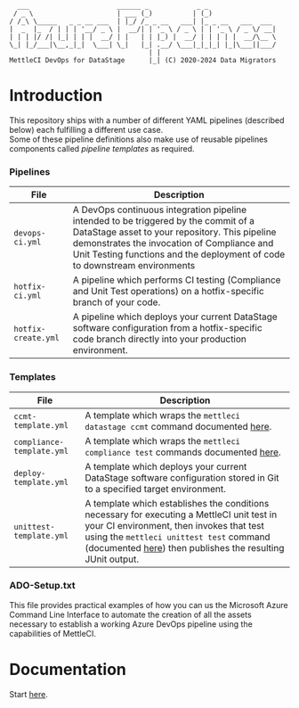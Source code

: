       ___                      ______ _            _ _
     / _ \                     | ___ (_)          | (_)
    / /_\ \_____   _ _ __ ___  | |_/ /_ _ __   ___| |_ _ __   ___  ___
    |  _  |_  / | | | '__/ _ \ |  __/| | '_ \ / _ \ | | '_ \ / _ \/ __|
    | | | |/ /| |_| | | |  __/ | |   | | |_) |  __/ | | | | |  __/\__ \
    \_| |_/___|\__,_|_|  \___| \_|   |_| .__/ \___|_|_|_| |_|\___||___/
                                       | |
    MettleCI DevOps for DataStage      |_| (C) 2020-2024 Data Migrators

# Introduction

This repository ships with a number of different YAML pipelines (described below) each fulfilling a different use case.  
Some of these pipeline definitions also make use of reusable pipelines components called *pipeline templates* as required.

### Pipelines

| File | Description |
|------|-------------|
| `devops-ci.yml`      | A DevOps continuous integration pipeline intended to be triggered by the commit of a DataStage asset to your repository.  This pipeline demonstrates the invocation of Compliance and Unit Testing functions and the deployment of code to downstream environments |
| `hotfix-ci.yml`      | A pipeline which performs CI testing (Compliance and Unit Test operations) on a hotfix-specific branch of your code. |
| `hotfix-create.yml`  | A pipeline which deploys your current DataStage software configuration from a hotfix-specific code branch directly into your production environment. |

### Templates

| File | Description |
|------|-------------|
| `ccmt-template.yml`        |  A template which wraps the `mettleci datastage ccmt` command documented [here](https://datamigrators.atlassian.net/wiki/spaces/MCIDOC/pages/410681364/DataStage+Connector+Migration+Command). |
| `compliance-template.yml`  |  A template which wraps the `mettleci compliance test` commands documented [here](https://datamigrators.atlassian.net/wiki/spaces/MCIDOC/pages/408322069/Compliance+Test+Command). |
| `deploy-template.yml`      |  A template which deploys your current DataStage software configuration stored in Git to a specified target environment. |
| `unittest-template.yml`    |  A template which establishes the conditions necessary for executing a MettleCI unit test in your CI environment, then invokes that test using the `mettleci unittest test` command (documented [here](https://datamigrators.atlassian.net/wiki/spaces/MCIDOC/pages/718831617/UnitTest+Test+Command)) then publishes the resulting JUnit output. |

### ADO-Setup.txt

This file provides practical examples of how you can us the Microsoft Azure Command Line Interface to automate the creation 
of all the assets necessary to establish a working Azure DevOps pipeline using the capabilities of MettleCI.

# Documentation

Start [here](https://datamigrators.atlassian.net/wiki/spaces/MCIDOC/pages/741310465/Azure+DevOps).
